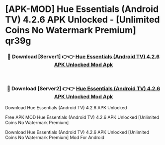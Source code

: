 # [APK-MOD] Hue Essentials (Android TV) 4.2.6 APK Unlocked - [Unlimited Coins No Watermark Premium] qr39g



<div align="center">
<h3>🔴 Download [Server1] 👉👉 <a href="https://momento.my/?title=Hue_Essentials_(Android_TV)_4.2.6_APK_Unlocked">Hue Essentials (Android TV) 4.2.6 APK Unlocked Mod Apk</a></h3><br>

<h3>🔴 Download [Server2] 👉👉 <a href="https://momento.my/?title=Hue_Essentials_(Android_TV)_4.2.6_APK_Unlocked">Hue Essentials (Android TV) 4.2.6 APK Unlocked Mod Apk</a></h3>
</div>



Download Hue Essentials (Android TV) 4.2.6 APK Unlocked 

Free APK MOD Hue Essentials (Android TV) 4.2.6 APK Unlocked [Unlimited Coins No Watermark Premium]

Download Hue Essentials (Android TV) 4.2.6 APK Unlocked [Unlimited Coins No Watermark Premium] Mod For Android
